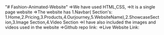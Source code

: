 "# Fashion-Animated-Website" 
=>We have used HTML,CSS,
=>It is a single page website
=>The website has 1.Navbar( Section's: 1.Home,2.Pricing,3.Products,4.Ourjourney,5.WebsiteName),2.ShowcaseSection,3.Image Section,4.Video Section
=>I have also included the images and videos used in the website
=>Github repo link:
=>Live Website Link: